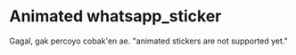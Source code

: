 # Animated whatsapp_sticker

Gagal, gak percoyo cobak'en ae.
"animated stickers are not supported yet."